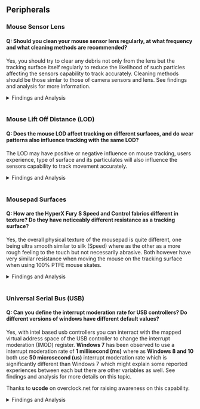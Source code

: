 ## Peripherals
### Mouse Sensor Lens
#### Q: Should you clean your mouse sensor lens regularly, at what frequency and what cleaning methods are recommended?
Yes, you should try to clear any debris not only from the lens but the tracking surface itself regularly to reduce the likelihood of such particles affecting the sensors capability to track accurately. Cleaning methods should be those simlar to those of camera sensors and lens. See findings and analysis for more information.
<details><summary>Findings and Analysis</summary>
    
* If you use a fabric tracking surface there is a higher liklihood it has many particles, fibers, hair or other substances which can then be transfered onto your mouse sensor lens. 
* The assumed primary causes of such particles getting onto the lens are directly correlated to the conditions of the environment such as air circulation and filtration, rate at which these particles build up, those found directly on the tracking surface, the type of fabric, and the density of weave and threads.

**Observations: (See image sequences below)**
  * Particles build up relatively quick if the tracking surface is not cleaned prior to the lens.
  * The microscopic debris is not easily identifiable by sight, using a lint roller over the surface can greatly reduce the amount of particles which remain on the cloth tracking surface prior to cleaning lens.
  * The particle debris built up over a 1 week period was minimal and had limited impact on user perceived tracking ability.
  * Initial lens cleaning methods used included very gentle use of a cotton swab to loosen some debris followed by 1-2 shots of compressed air to achieve a clean sensor lens.

**Mouse Lens Particle Analysis - 1 days use without prior cleaning of the tracking surface**
![Mouse Lens - Particle Analysis - 1 Day Use Comparison.png](../../DOCS/IMAGES/Mouse%20Lens%20-%20Particle%20Analysis%20-%201%20Day%20Use%20Comparison.png)

**Mouse Lens Particle Analysis - Build over 1 week, prior cleaning of both tracking surface and lens**
![Mouse Lens - Particle Analysis - Cleaning and Build Up Over Time.png](https://github.com/djdallmann/GamingPCSetup/blob/master/CONTENT/DOCS/IMAGES/Mouse%20Lens%20-%20Particle%20Analysis%20-%20Cleaning%20and%20Build%20Up%20Over%20Time.png)

**Tracking Surface Particle Removal via Generic Lint Roller**

![Mousepad - HyperX Fury S XXL - Lint Roller Particle Removal.png](https://github.com/djdallmann/GamingPCSetup/blob/master/CONTENT/DOCS/IMAGES/Mousepad%20-%20HyperX%20Fury%20S%20XXL%20-%20Lint%20Roller%20Particle%20Removal.png)

**Recommendations**
  * To clean the mouse sensor lens you would want to use an air dust blower like those used on cameras which should not produce any moisture unlike cans of compressed air, and a lens/sensor brush which would be less likely to scratch the plastic or glass lens.
  * Cleaning weekly or every two weeks after the initial tracking surface and lens would probably be sufficient as maintenance to ensure consistent performance overtime.
  * Use a mildly adhesive lint roller to remove smaller debris and particles prior to cleaning the mouse sensor lens.
  * You can purchase an Illuminated Jewelers Eye Loupe with approximately 40-60x zoom which is affordable, portable and functional to observe the conditions of your mousepad or mouse sensor lens.

</details></br>

### Mouse Lift Off Distance (LOD)
#### Q: Does the mouse LOD affect tracking on different surfaces, and do wear patterns also influence tracking with the same LOD?
The LOD may have positive or negative influence on mouse tracking, users experience, type of surface and its particulates will also influence the sensors capability to track movement accurately.
<details><summary>Findings and Analysis</summary>
    
* The lift of distance (LOD) of a mouse refers to the distance in which the sensor will register input from its surface, and usually measured in millimeters.
* The most common benefits of a low LOD is to reduce unwanted tracking when a user briefly lifts the peripheral off the tracking surface and respositions it in an existing area which is preferred or in preparation for the next intended gesture.
  * Users that tend to have lower sensitivity where their preferred application sensitivity and the use case (game/application) require them to reposition their mouse frequently  prefer a lower lift off distance throughout the session. 
  * Likewise a user with a higher sensitivity may be less likely to resposition their mouse dependent on their play style, techniques and the use case. A higher sensitivity would reduce the amount of physical movement required to cover the same distance in the application.

**Mousepad - HyperX Fury S XXL - Wear**
* The area circled in blue in the image below represents a common wear pattern from repeated casual gaming use (slightly over 1 years time) and is likely a combination of degradation of the mouse surface due to friction, temperature, transfer of skincells or material from the peripheral, mouse skates or plastic.
![Mousepad - HyperX Fury S XXL - Wear](https://github.com/djdallmann/GamingPCSetup/blob/master/CONTENT/DOCS/IMAGES/Mousepad%20-%20HyperX%20Fury%20S%20XXL%20-%20Wear.JPG)

**Microscopic image of the fabric consistency**
![Mousepad - HyperX Fury S XXL - Micro - Wear Comparison](https://github.com/djdallmann/GamingPCSetup/blob/master/CONTENT/DOCS/IMAGES/Mousepad%20-%20HyperX%20Fury%20S%20XXL%20-%20Micro%20-%20Wear%20Comparison.png)

**Demo: How does LOD affect sensor tracking over degraded fabric surfaces?**
* As a demonstration I've selected a brand new Razer Viper Mini (Model:RZ01-0325, Firmware: 1.03, Polling: 1000hz) to demonstrate how the sensors LOD calibration setting reacts to the surface and the area of wear on the HyperX Fury S XXL.
  * Video: https://www.youtube.com/watch?v=A1u5M7Cn4ik
  * **Observations:**
    * There is minimal impact to mouse tracking on less used areas with both low and high LOD calibration
    * Tracking across common wear patterns (although visually negligable) with a low LOD has a signficant impact on mouse tracking.
    * Using a higher LOD to accomodate for the tracking issues on worn area provides a more consistent user experience except the concerns with higher LOD itself, although there may be a very subtle difference in tracking when the sensor is transitioning between both worn and less used surface areas.

**Recommendations for tracking on fabric surfaces**
  * Ensure your surface is consistent and level for optimal tracking
  * For cloth mousepads, you may be able to increase the consistency of the surface by washing your mousepad with a mild detergent on target areas, see if others with your mousepad have done similar with success.
  * Not all surfaces may be compatible with your mouses sensor LOD calibration, and not all mice have a wide range of LOD calibration settings which could result in a poor user experience depending on the surface.
  * Test regularly for tracking inconsistencies, compare slightly worn areas to less used areas.
  * Particles on the mouse sensor lens may also impact your tests and observations, consult with or see your manufacturers guidelines for cleaning your sensors lens.

</details></br>

### Mousepad Surfaces
#### Q: How are the HyperX Fury S Speed and Control fabrics different in texture? Do they have noticeably different resistance as a tracking surface?
Yes, the overall physical texture of the mousepad is quite different, one being ultra smooth similar to silk (Speed) where as the other as a more rough feeling to the touch but not necessarily abrasive. Both however have very similar resistance when moving the mouse on the tracking surface when using 100% PTFE mouse skates.
<details><summary>Findings and Analysis</summary>
    
* There are visual microscopic differences between each tracking surface, upon closer look you can see that the speed version of the HyperX Fury S has a much tigher weave in comparison giving the fabric which gives it an ultra smooth finish, the standard version of the pad although very consistent texture is much looser and feels abbrasive to the touch.
![Mousepad - HyperX Fury S XXL - Wear](https://github.com/djdallmann/GamingPCSetup/blob/master/CONTENT/DOCS/IMAGES/Mousepad%20-%20HyperX%20Fury%20S%20-%20Speed%20vs%20Standard%20Fabric%20Comparison.png)
* During use both provide nearly the same experience or feeling of resistance unlike some other cloth pads marketed as Control pads when using 100% PTFE mouse skates.
* The primary potential differences otherwise are: 
  * How each feel to the touch.
  * If the mouse tracks better/worst given the differences in the weave/texture.
  * The color of the fabrics, which may also have some impact to tracking. Speed has a colored pattern where as the Standard version is a solid black color.
</details></br>

### Universal Serial Bus (USB)
#### Q: Can you define the interrupt moderation rate for USB controllers? Do different versions of windows have different default values?
Yes, with intel based usb controllers you can interract with the mapped virtual address space of the USB controller to change the interrupt moderation (IMOD) register. **Windows 7** has been observed to use a interrupt moderation rate of **1 millisecond (ms)** where as **Windows 8 and 10** both use **50 microsecond (us)** interrupt moderation rate which is significantly different than Windows 7 which might explain some reported experiences between each but there are other variables as well. See findings and analysis for more details on this topic.

Thanks to **ucode** on overclock.net for raising awareness on this capability.

<details><summary>Findings and Analysis</summary>

**How To**
* Probably the most interesting part for readers is the *how do I* vs the actual technical detail so I'll start with that, for more technical information see the section following this to fill in the gaps.
* First download **RWEverything – Read & Write Everything** or use a tool with similar capability.
    * http://rweverything.com/download/
* Use the ordered steps below and screenshots to help navigate your way to the xHCI IMOD register.

1. Open the tool then **Click** on the **PCI Devices icon**, furthest to the left typically.
2. From the dropdown menu find and select your **Intel xHCI USB Host Controller**, you should now see information about that device on the right including the **Base Address Registers** location e.g. **BAR1**
3. In the PCI window **make sure dword 32bit is selected**
4. Make note of the **BAR address on the right** and **double click that same value in the PCI window** this will open a **Memory window**.
5. In the Memory window **switch to word 16bit**
6. **Click** the value that is in the **position 18hex**, when selected will be indicated by the numbers in red in the upper left corner of the grid. Make note of this value (**Base address offset**/Base address space offset)
7. **Double click the address space field**. e.g. Address = 000000000000
8. **Add the value from step 6** to the current address value **plus 24h** (Capability register) as demonstrated in the screenshot then **press OK**. e.g. if the value is 0xF7310000 and the value from 6 was 2000, plus 24 would be 0xF7312024
9. In the 16bit view you should now be presented with the IMOD register. 
10. To edit the values double click that value position (1/0) then edit the bits to represent the decimal value you are interested in, remember that if all bits are 0 (zero) then interrupt moderation will be turned off immediately. **If you're not familiar with binary or hex, use a decimal to binary converter.**
   * Note: These settings do not persist beyond a restart or shutdown they will need to be set each time you turn on your computer.

![Intel xHCI - RWE Locating IMOD](https://github.com/djdallmann/GamingPCSetup/blob/master/CONTENT/DOCS/IMAGES/Intel%20xHCI%20-%20RWE%20Locating%20IMOD.PNG)
![Intel xHCI - RWE Locating IMOD](https://github.com/djdallmann/GamingPCSetup/blob/master/CONTENT/DOCS/IMAGES/Intel%20xHCI%20-%20RWE%20Setting%20IMOD2.PNG)

* Orange selections represent the areas of interest
* Green indictors map to the numbered steps above and act as a visual guide

**Technical Detail and Reference**
* The PCI address configuration space defines how the registers are mapped to memory locations in the operating system, this configuration space stores information for each device such as if the device is MSI and MSIX capable, the MSI message limit, vendor, device classification and many other properties which you also see in the device manager details section for the device.

**PCI Configuration Space**

 ![PCI - Configuration Space - Wikipedia](https://github.com/djdallmann/GamingPCSetup/blob/master/CONTENT/DOCS/IMAGES/PCI%20-%20Configuration%20Space%20-%20Wikipedia%20-%20Small.png)
 
 Photo from wikipedia and is under public domain

**Intel eXtensible Host Controller Interface (xHCI) for Universal Serial Bus**
* This document outlines Intels specifications for the xHCI host controller specification it desribes the address layout, how interrupt moderation works, the location of the interrupt moderation (IMOD) registers, how to change the IMOD register operating state and many other aspects of xHCI through the virtual address space mapped in the PCI configuration space.
   * https://www.intel.com/content/dam/www/public/us/en/documents/technical-specifications/extensible-host-controler-interface-usb-xhci.pdf
* If you dig through the documentation you'll find it indicates that the **IMOD register** is in **xHCI Runtime Base** which is the **PCI Base Address** Registers(BAR) **plus** the the value in **Base Address Offset** which is found in position **18hex** from the begging of the PCI BAR e.g. **BASE ADDRESS + BASE ADDRESS OFFSET + 24hex**
  * The PCI base address registers can be found through device manager or through a tool that let's you explore and enumerate the PCI configuration space.
     * Device Manager > View Resources by Type > Memory > then locate the USB Controller and you'll then have the approximate base address range.
* The IMOD register itself is intended to have a default value of **4000** (decimal, or **0xFA0** hex), **1 millisecond** interrupt moderation rate, the value is specified in 250ns (nanosecond) increments so can be calculated as **250ns x Value = Result**. e.g. 250ns x 4000 = 1ms. **To disable interrupt moderation the value can be set to 0 (zero).**

**Intel xHCI - Interrupt Moderation Register Reference**

![Intel xHCI - Interrupt Moderation Register](https://github.com/djdallmann/GamingPCSetup/blob/master/CONTENT/DOCS/IMAGES/Intel%20xHCI%20-%20Interrupt%20Moderation%20Register%20(IMOD).PNG)

**Intel xHCI - Host Controller Runtime Registers Reference**

![Intel xHCI - Host Controller Runtime Registers](https://github.com/djdallmann/GamingPCSetup/blob/master/CONTENT/DOCS/IMAGES/Intel%20xHCI%20-%20Host%20Controller%20Runtime%20Registers.PNG)

**Intel xHCI - Capability Registers Reference**

![Intel xHCI - Capability Registers](https://github.com/djdallmann/GamingPCSetup/blob/master/CONTENT/DOCS/IMAGES/Intel%20xHCI%20-%20Capability%20Registers.PNG)

</details></br>
